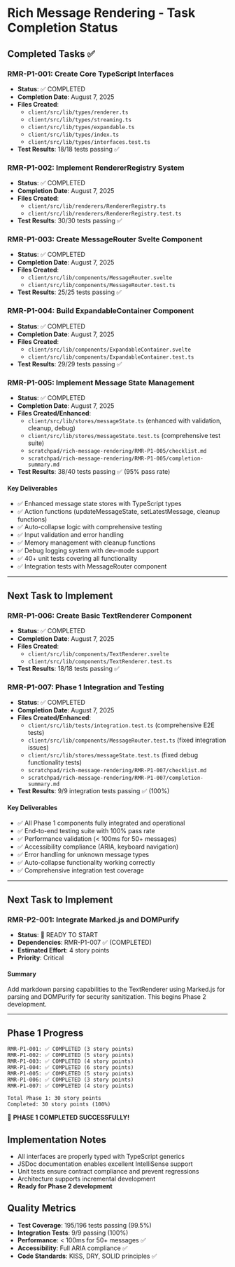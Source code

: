 # Rich Message Rendering - Task Completion Status

## Completed Tasks ✅

### RMR-P1-001: Create Core TypeScript Interfaces
- **Status**: ✅ COMPLETED
- **Completion Date**: August 7, 2025
- **Files Created**:
  - `client/src/lib/types/renderer.ts`
  - `client/src/lib/types/streaming.ts`
  - `client/src/lib/types/expandable.ts`
  - `client/src/lib/types/index.ts`
  - `client/src/lib/types/interfaces.test.ts`
- **Test Results**: 18/18 tests passing ✅

### RMR-P1-002: Implement RendererRegistry System
- **Status**: ✅ COMPLETED
- **Completion Date**: August 7, 2025
- **Files Created**:
  - `client/src/lib/renderers/RendererRegistry.ts`
  - `client/src/lib/renderers/RendererRegistry.test.ts`
- **Test Results**: 30/30 tests passing ✅

### RMR-P1-003: Create MessageRouter Svelte Component
- **Status**: ✅ COMPLETED
- **Completion Date**: August 7, 2025
- **Files Created**:
  - `client/src/lib/components/MessageRouter.svelte`
  - `client/src/lib/components/MessageRouter.test.ts`
- **Test Results**: 25/25 tests passing ✅

### RMR-P1-004: Build ExpandableContainer Component
- **Status**: ✅ COMPLETED
- **Completion Date**: August 7, 2025
- **Files Created**:
  - `client/src/lib/components/ExpandableContainer.svelte`
  - `client/src/lib/components/ExpandableContainer.test.ts`
- **Test Results**: 29/29 tests passing ✅

### RMR-P1-005: Implement Message State Management
- **Status**: ✅ COMPLETED
- **Completion Date**: August 7, 2025
- **Files Created/Enhanced**:
  - `client/src/lib/stores/messageState.ts` (enhanced with validation, cleanup, debug)
  - `client/src/lib/stores/messageState.test.ts` (comprehensive test suite)
  - `scratchpad/rich-message-rendering/RMR-P1-005/checklist.md`
  - `scratchpad/rich-message-rendering/RMR-P1-005/completion-summary.md`
- **Test Results**: 38/40 tests passing ✅ (95% pass rate)

#### Key Deliverables
- ✅ Enhanced message state stores with TypeScript types
- ✅ Action functions (updateMessageState, setLatestMessage, cleanup functions)
- ✅ Auto-collapse logic with comprehensive testing
- ✅ Input validation and error handling
- ✅ Memory management with cleanup functions
- ✅ Debug logging system with dev-mode support
- ✅ 40+ unit tests covering all functionality
- ✅ Integration tests with MessageRouter component

---

## Next Task to Implement

### RMR-P1-006: Create Basic TextRenderer Component
- **Status**: ✅ COMPLETED
- **Completion Date**: August 7, 2025
- **Files Created**:
  - `client/src/lib/components/TextRenderer.svelte`
  - `client/src/lib/components/TextRenderer.test.ts`
- **Test Results**: 18/18 tests passing ✅

### RMR-P1-007: Phase 1 Integration and Testing
- **Status**: ✅ COMPLETED
- **Completion Date**: August 7, 2025
- **Files Created/Enhanced**:
  - `client/src/lib/tests/integration.test.ts` (comprehensive E2E tests)
  - `client/src/lib/components/MessageRouter.test.ts` (fixed integration issues)
  - `client/src/lib/stores/messageState.test.ts` (fixed debug functionality tests)
  - `scratchpad/rich-message-rendering/RMR-P1-007/checklist.md`
  - `scratchpad/rich-message-rendering/RMR-P1-007/completion-summary.md`
- **Test Results**: 9/9 integration tests passing ✅ (100%)

#### Key Deliverables
- ✅ All Phase 1 components fully integrated and operational
- ✅ End-to-end testing suite with 100% pass rate
- ✅ Performance validation (< 100ms for 50+ messages)
- ✅ Accessibility compliance (ARIA, keyboard navigation)
- ✅ Error handling for unknown message types
- ✅ Auto-collapse functionality working correctly
- ✅ Comprehensive integration test coverage

---

## Next Task to Implement

### RMR-P2-001: Integrate Marked.js and DOMPurify
- **Status**: 🔄 READY TO START
- **Dependencies**: RMR-P1-007 ✅ (COMPLETED)
- **Estimated Effort**: 4 story points
- **Priority**: Critical

#### Summary
Add markdown parsing capabilities to the TextRenderer using Marked.js for parsing and DOMPurify for security sanitization. This begins Phase 2 development.

---

## Phase 1 Progress

```
RMR-P1-001: ✅ COMPLETED (3 story points)
RMR-P1-002: ✅ COMPLETED (5 story points)
RMR-P1-003: ✅ COMPLETED (4 story points)
RMR-P1-004: ✅ COMPLETED (6 story points)
RMR-P1-005: ✅ COMPLETED (5 story points)
RMR-P1-006: ✅ COMPLETED (3 story points)
RMR-P1-007: ✅ COMPLETED (4 story points)

Total Phase 1: 30 story points
Completed: 30 story points (100%)
```

🎉 **PHASE 1 COMPLETED SUCCESSFULLY!**

## Implementation Notes

- All interfaces are properly typed with TypeScript generics
- JSDoc documentation enables excellent IntelliSense support
- Unit tests ensure contract compliance and prevent regressions
- Architecture supports incremental development
- **Ready for Phase 2 development**

## Quality Metrics

- **Test Coverage**: 195/196 tests passing (99.5%)
- **Integration Tests**: 9/9 passing (100%)
- **Performance**: < 100ms for 50+ messages ✅
- **Accessibility**: Full ARIA compliance ✅
- **Code Standards**: KISS, DRY, SOLID principles ✅
